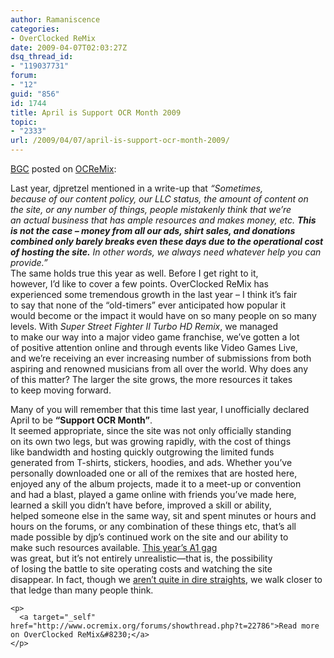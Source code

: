 ```yaml
---
author: Ramaniscence
categories:
- OverClocked ReMix
date: 2009-04-07T02:03:27Z
dsq_thread_id:
- "119037731"
forum:
- "12"
guid: "856"
id: 1744
title: April is Support OCR Month 2009
topic:
- "2333"
url: /2009/04/07/april-is-support-ocr-month-2009/
---
```


<a href="http://www.ocremix.org/artist/4635/big-giant-circles" target="_blank">BGC</a> posted on <a href="http://www.ocremix.org/forums/showthread.php?t=22786&#038;goto=newpost" target="_blank">OCReMix</a>:

<div class="quoted-text">
  Last year, djpretzel mentioned in a write-up that <em>&ldquo;Sometimes,<br /> because of our content policy, our LLC status, the amount of content on<br /> the site, or any number of things, people mistakenly think that we&#8217;re<br /> an actual business that has ample resources and makes money, etc. <strong>This<br /> is not the case &#8211; money from all our ads, shirt sales, and donations<br /> combined only barely breaks even these days due to the operational cost<br /> of hosting the site.</strong> In other words, we always need whatever help you can provide.&rdquo;</em>
</div>

<div class="quoted-text">
  The same holds true this year as well. Before I get right to it,<br /> however, I&rsquo;d like to cover a few points. OverClocked ReMix has<br /> experienced some tremendous growth in the last year &#8211; I think it&rsquo;s fair<br /> to say that none of the &ldquo;old-timers&rdquo; ever anticipated how popular it<br /> would become or the impact it would have on so many people on so many<br /> levels. With <em>Super Street Fighter II Turbo HD Remix</em>, we managed<br /> to make our way into a major video game franchise, we&rsquo;ve gotten a lot<br /> of positive attention online and through events like Video Games Live,<br /> and we&rsquo;re receiving an ever increasing number of submissions from both<br /> aspiring and renowned musicians from all over the world. Why does any<br /> of this matter? The larger the site grows, the more resources it takes<br /> to keep moving forward.</p> 
  
  <p>
    Many of you will remember that this time last year, I unofficially declared April to be <strong>&ldquo;Support OCR Month&rdquo;</strong>.<br /> It seemed appropriate, since the site was not only officially standing<br /> on its own two legs, but was growing rapidly, with the cost of things<br /> like bandwidth and hosting quickly outgrowing the limited funds<br /> generated from T-shirts, stickers, hoodies, and ads. Whether you&#8217;ve<br /> personally downloaded one or all of the remixes that are hosted here,<br /> enjoyed any of the album projects, made it to a meet-up or convention<br /> and had a blast, played a game online with friends you&rsquo;ve made here,<br /> learned a skill you didn&rsquo;t have before, improved a skill or ability,<br /> helped someone else in the same way, sit and spent minutes or hours and<br /> hours on the forums, or any combination of these things etc, that&#8217;s all<br /> made possible by djp&#8217;s continued work on the site and our ability to<br /> make such resources available. <a href="http://www.ocremix.org/wiki/images/OC_ReMix_-_April_Fool%27s_Day_2009.png" target="_blank">This year&rsquo;s A1 gag</a><br /> was great, but it&rsquo;s not entirely unrealistic&mdash;that is, the possibility<br /> of losing the battle to site operating costs and watching the site<br /> disappear. In fact, though we <a href="http://www.ocremix.org/forums/showthread.php?p=413235&#038;postcount=303" target="_blank">aren&#8217;t quite in dire straights</a>, we walk closer to that ledge than many people think. </div> 
    
    <p>
      <a target="_self" href="http://www.ocremix.org/forums/showthread.php?t=22786">Read more on OverClocked ReMix&#8230;</a>
    </p>